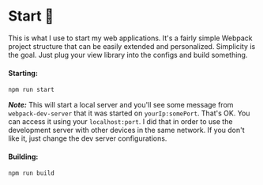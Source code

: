 # Start 🎒
This is what I use to start my web applications. It's a fairly simple Webpack project structure that can be easily extended and personalized. Simplicity is the goal. Just plug your view library into the configs and build something.

#### Starting:

```bash
npm run start
```

**_Note:_** This will start a local server and you'll see some message from `webpack-dev-server` that it was started on `yourIp:somePort`. That's OK. You can access it using your `localhost:port`. I did that in order to use the development server with other devices in the same network. If you don't like it, just change the dev server configurations.

#### Building:

```bash
npm run build
```